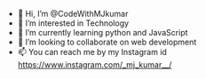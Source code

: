 - 👋 Hi, I’m @CodeWithMJkumar
- 👀 I’m interested in Technology
- 🌱 I’m currently learning python and JavaScript
- 💞️ I’m looking to collaborate on web development
- 📫 You can reach me by my Instagram id https://www.instagram.com/_mj_kumar__/ 

<!---
CodeWithMJkumar/CodeWithMJkumar is a ✨ special ✨ repository because its `README.md` (this file) appears on your GitHub profile.
You can click the Preview link to take a look at your changes.
--->
